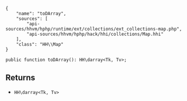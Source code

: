 ``` yamlmeta
{
    "name": "toDArray",
    "sources": [
        "api-sources/hhvm/hphp/runtime/ext/collections/ext_collections-map.php",
        "api-sources/hhvm/hphp/hack/hhi/collections/Map.hhi"
    ],
    "class": "HH\\Map"
}
```




``` Hack
public function toDArray(): HH\darray<Tk, Tv>;
```




## Returns




+ ` HH\darray<Tk, Tv> `
<!-- HHAPIDOC -->
